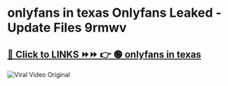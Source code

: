 
 # onlyfans in texas Onlyfans Leaked - Update Files 9rmwv

## <h2><a href="https://clipsfans.com/onlyfans_in_texas&ref=git">🔗 Click to LINKS ⏩⏩ 👉 🟢 onlyfans in texas </a></h2>

<a href="https://clipsfans.com/onlyfans_in_texas&ref=git" rel="nofollow" data-target="animated-image.originalLink"><img src="https://i.ibb.co.com/xMMVF88/686577567.gif" alt="Viral Video Original" style="max-width: 100%; display: inline-block;" data-target="animated-image.originalImage"></a>

